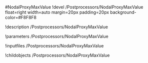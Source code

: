 <!-- MOOSE Object Documentation Stub: Remove this when content is added. -->
#NodalProxyMaxValue
!devel /Postprocessors/NodalProxyMaxValue float=right width=auto margin=20px padding=20px background-color=#F8F8F8

!description /Postprocessors/NodalProxyMaxValue

!parameters /Postprocessors/NodalProxyMaxValue

!inputfiles /Postprocessors/NodalProxyMaxValue

!childobjects /Postprocessors/NodalProxyMaxValue
